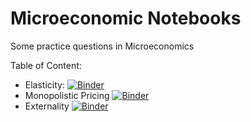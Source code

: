 # Microeconomic Notebooks

Some practice questions in Microeconomics

Table of Content:
  *  Elasticity: [![Binder](https://mybinder.org/badge_logo.svg)](https://mybinder.org/v2/gh/tfavory/micro-notebooks/HEAD?filepath=elasticity.ipynb)
  *  Monopolistic Pricing [![Binder](https://mybinder.org/badge_logo.svg)](https://mybinder.org/v2/gh/tfavory/micro-notebooks/HEAD?filepath=monopolistic_pricing.ipynb)
  *  Externality [![Binder](https://mybinder.org/badge_logo.svg)](https://mybinder.org/v2/gh/tfavory/micro-notebooks/HEAD?filepath=externality.ipynb)
